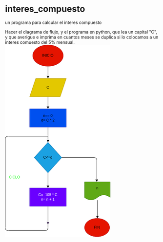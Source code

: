 # interes_compuesto
un programa para calcular el interes compuesto

Hacer el diagrama de flujo, y el programa en python, que lea un capital "C", y que averigue e imprima en cuantos meses se duplica si lo colocamos a un interes comuesto del 5% mensual.
![Diagrama de flujo](diagrama.png "Diagrama de flujo")